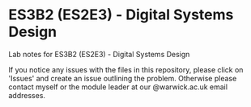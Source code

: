 # ES3B2 (ES2E3) - Digital Systems Design

Lab notes for ES3B2 (ES2E3) - Digital Systems Design

If you notice any issues with the files in this repository, please click on 'Issues' and create an issue outlining the problem. Otherwise please contact myself or the module leader at our @warwick.ac.uk email addresses.
